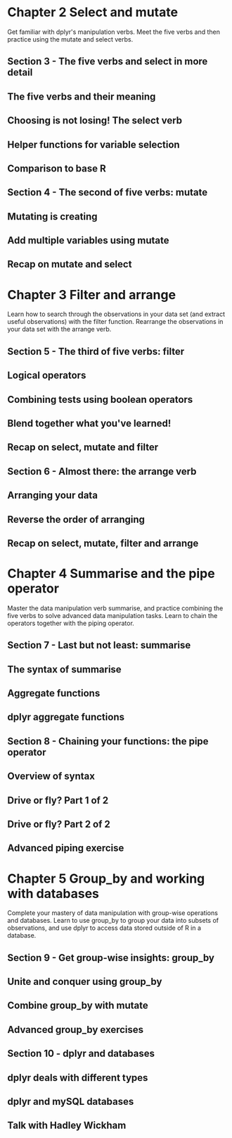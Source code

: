 # Chapter 2 Select and mutate

Get familiar with dplyr's manipulation verbs. Meet the five verbs and then practice using the mutate and select verbs.

## Section 3 - The five verbs and select in more detail

## The five verbs and their meaning

## Choosing is not losing! The select verb

## Helper functions for variable selection

## Comparison to base R

## Section 4 - The second of five verbs: mutate

## Mutating is creating

## Add multiple variables using mutate

## Recap on mutate and select

# Chapter 3 Filter and arrange

Learn how to search through the observations in your data set (and extract useful observations) with the filter function. Rearrange the observations in your data set with the arrange verb.

## Section 5 - The third of five verbs: filter

## Logical operators

## Combining tests using boolean operators

## Blend together what you've learned!

## Recap on select, mutate and filter

## Section 6 - Almost there: the arrange verb

## Arranging your data

## Reverse the order of arranging

## Recap on select, mutate, filter and arrange

# Chapter 4 Summarise and the pipe operator

Master the data manipulation verb summarise, and practice combining the five verbs to solve advanced data manipulation tasks. Learn to chain the operators together with the piping operator.

## Section 7 - Last but not least: summarise

## The syntax of summarise

## Aggregate functions

## dplyr aggregate functions

## Section 8 - Chaining your functions: the pipe operator

## Overview of syntax

## Drive or fly? Part 1 of 2

## Drive or fly? Part 2 of 2

## Advanced piping exercise

# Chapter 5 Group_by and working with databases

Complete your mastery of data manipulation with group-wise operations and databases. Learn to use group_by to group your data into subsets of observations, and use dplyr to access data stored outside of R in a database.

## Section 9 - Get group-wise insights: group_by

## Unite and conquer using group_by

## Combine group_by with mutate

## Advanced group_by exercises

## Section 10 - dplyr and databases

## dplyr deals with different types

## dplyr and mySQL databases

## Talk with Hadley Wickham

